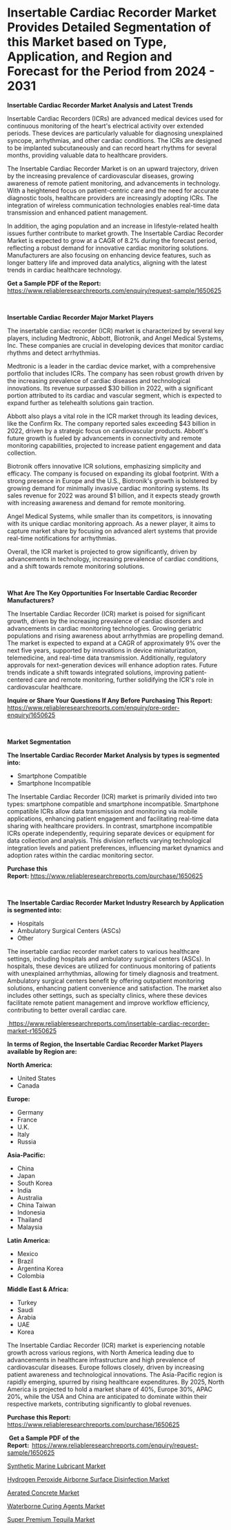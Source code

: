 <p><h1>Insertable Cardiac Recorder Market Provides Detailed Segmentation of this Market based on Type, Application, and Region and Forecast for the Period from 2024 - 2031</h1></p><p><strong>Insertable Cardiac Recorder Market Analysis and Latest Trends</strong></p>
<p><p>Insertable Cardiac Recorders (ICRs) are advanced medical devices used for continuous monitoring of the heart's electrical activity over extended periods. These devices are particularly valuable for diagnosing unexplained syncope, arrhythmias, and other cardiac conditions. The ICRs are designed to be implanted subcutaneously and can record heart rhythms for several months, providing valuable data to healthcare providers.</p><p>The Insertable Cardiac Recorder Market is on an upward trajectory, driven by the increasing prevalence of cardiovascular diseases, growing awareness of remote patient monitoring, and advancements in technology. With a heightened focus on patient-centric care and the need for accurate diagnostic tools, healthcare providers are increasingly adopting ICRs. The integration of wireless communication technologies enables real-time data transmission and enhanced patient management.</p><p>In addition, the aging population and an increase in lifestyle-related health issues further contribute to market growth. The Insertable Cardiac Recorder Market is expected to grow at a CAGR of 8.2% during the forecast period, reflecting a robust demand for innovative cardiac monitoring solutions. Manufacturers are also focusing on enhancing device features, such as longer battery life and improved data analytics, aligning with the latest trends in cardiac healthcare technology.</p></p>
<p><strong>Get a Sample PDF of the Report:&nbsp;</strong> <a href="https://www.reliableresearchreports.com/enquiry/request-sample/1650625?utm_campaign=9&utm_medium=2&utm_source=Github&utm_content=ia&utm_term=26092024&utm_id=insertable-cardiac-recorder">https://www.reliableresearchreports.com/enquiry/request-sample/1650625</a></p>
<p>&nbsp;</p>
<p><strong>Insertable Cardiac Recorder Major Market Players</strong></p>
<p><p>The insertable cardiac recorder (ICR) market is characterized by several key players, including Medtronic, Abbott, Biotronik, and Angel Medical Systems, Inc. These companies are crucial in developing devices that monitor cardiac rhythms and detect arrhythmias.</p><p>Medtronic is a leader in the cardiac device market, with a comprehensive portfolio that includes ICRs. The company has seen robust growth driven by the increasing prevalence of cardiac diseases and technological innovations. Its revenue surpassed $30 billion in 2022, with a significant portion attributed to its cardiac and vascular segment, which is expected to expand further as telehealth solutions gain traction.</p><p>Abbott also plays a vital role in the ICR market through its leading devices, like the Confirm Rx. The company reported sales exceeding $43 billion in 2022, driven by a strategic focus on cardiovascular products. Abbott's future growth is fueled by advancements in connectivity and remote monitoring capabilities, projected to increase patient engagement and data collection.</p><p>Biotronik offers innovative ICR solutions, emphasizing simplicity and efficacy. The company is focused on expanding its global footprint. With a strong presence in Europe and the U.S., Biotronik's growth is bolstered by growing demand for minimally invasive cardiac monitoring systems. Its sales revenue for 2022 was around $1 billion, and it expects steady growth with increasing awareness and demand for remote monitoring.</p><p>Angel Medical Systems, while smaller than its competitors, is innovating with its unique cardiac monitoring approach. As a newer player, it aims to capture market share by focusing on advanced alert systems that provide real-time notifications for arrhythmias.</p><p>Overall, the ICR market is projected to grow significantly, driven by advancements in technology, increasing prevalence of cardiac conditions, and a shift towards remote monitoring solutions.</p></p>
<p>&nbsp;</p>
<p><strong>What Are The Key Opportunities For Insertable Cardiac Recorder Manufacturers?</strong></p>
<p><p>The Insertable Cardiac Recorder (ICR) market is poised for significant growth, driven by the increasing prevalence of cardiac disorders and advancements in cardiac monitoring technologies. Growing geriatric populations and rising awareness about arrhythmias are propelling demand. The market is expected to expand at a CAGR of approximately 9% over the next five years, supported by innovations in device miniaturization, telemedicine, and real-time data transmission. Additionally, regulatory approvals for next-generation devices will enhance adoption rates. Future trends indicate a shift towards integrated solutions, improving patient-centered care and remote monitoring, further solidifying the ICR's role in cardiovascular healthcare.</p></p>
<p><strong>Inquire or Share Your Questions If Any Before Purchasing This Report:</strong> <a href="https://www.reliableresearchreports.com/enquiry/pre-order-enquiry/1650625?utm_campaign=9&utm_medium=2&utm_source=Github&utm_content=ia&utm_term=26092024&utm_id=insertable-cardiac-recorder">https://www.reliableresearchreports.com/enquiry/pre-order-enquiry/1650625</a></p>
<p>&nbsp;</p>
<p><strong>Market Segmentation</strong></p>
<p><strong>The Insertable Cardiac Recorder Market Analysis by types is segmented into:</strong></p>
<p><ul><li>Smartphone Compatible</li><li>Smartphone Incompatible</li></ul></p>
<p><p>The Insertable Cardiac Recorder (ICR) market is primarily divided into two types: smartphone compatible and smartphone incompatible. Smartphone compatible ICRs allow data transmission and monitoring via mobile applications, enhancing patient engagement and facilitating real-time data sharing with healthcare providers. In contrast, smartphone incompatible ICRs operate independently, requiring separate devices or equipment for data collection and analysis. This division reflects varying technological integration levels and patient preferences, influencing market dynamics and adoption rates within the cardiac monitoring sector.</p></p>
<p><strong>Purchase this Report:&nbsp;</strong><a href="https://www.reliableresearchreports.com/purchase/1650625?utm_campaign=9&utm_medium=2&utm_source=Github&utm_content=ia&utm_term=26092024&utm_id=insertable-cardiac-recorder">https://www.reliableresearchreports.com/purchase/1650625</a></p>
<p>&nbsp;</p>
<p><strong>The Insertable Cardiac Recorder Market Industry Research by Application is segmented into:</strong></p>
<p><ul><li>Hospitals</li><li>Ambulatory Surgical Centers (ASCs)</li><li>Other</li></ul></p>
<p><p>The insertable cardiac recorder market caters to various healthcare settings, including hospitals and ambulatory surgical centers (ASCs). In hospitals, these devices are utilized for continuous monitoring of patients with unexplained arrhythmias, allowing for timely diagnosis and treatment. Ambulatory surgical centers benefit by offering outpatient monitoring solutions, enhancing patient convenience and satisfaction. The market also includes other settings, such as specialty clinics, where these devices facilitate remote patient management and improve workflow efficiency, contributing to better overall cardiac care.</p></p>
<p><a href="https://www.reliableresearchreports.com/insertable-cardiac-recorder-market-r1650625?utm_campaign=9&utm_medium=2&utm_source=Github&utm_content=ia&utm_term=26092024&utm_id=insertable-cardiac-recorder">&nbsp;https://www.reliableresearchreports.com/insertable-cardiac-recorder-market-r1650625</a></p>
<p><strong>In terms of Region, the Insertable Cardiac Recorder Market Players available by Region are:</strong></p>
<p>
    <p> <strong> North America: </strong>
        <ul>
            <li>United States</li>
            <li>Canada</li>
        </ul>
        </p> 
    <p> <strong> Europe: </strong>
        <ul>
            <li>Germany</li>
            <li>France</li>
            <li>U.K.</li>
            <li>Italy</li>
            <li>Russia</li>
        </ul>
        </p> 
    <p> <strong> Asia-Pacific: </strong>
        <ul>
            <li>China</li>
            <li>Japan</li>
            <li>South Korea</li>
            <li>India</li>
            <li>Australia</li>
            <li>China Taiwan</li>
            <li>Indonesia</li>
            <li>Thailand</li>
            <li>Malaysia</li>
        </ul>
        </p> 
    <p> <strong> Latin America: </strong>
        <ul>
            <li>Mexico</li>
            <li>Brazil</li>
            <li>Argentina Korea</li>
            <li>Colombia</li>
        </ul>
        </p> 
    <p> <strong> Middle East & Africa: </strong>
        <ul>
            <li>Turkey</li>
            <li>Saudi</li>
            <li>Arabia</li>
            <li>UAE</li>
            <li>Korea</li>
        </ul>
    </p>
    </p>
<p><p>The Insertable Cardiac Recorder (ICR) market is experiencing notable growth across various regions, with North America leading due to advancements in healthcare infrastructure and high prevalence of cardiovascular diseases. Europe follows closely, driven by increasing patient awareness and technological innovations. The Asia-Pacific region is rapidly emerging, spurred by rising healthcare expenditures. By 2025, North America is projected to hold a market share of 40%, Europe 30%, APAC 20%, while the USA and China are anticipated to dominate within their respective markets, contributing significantly to global revenues.</p></p>
<p><strong>Purchase this Report: </strong><a href="https://www.reliableresearchreports.com/purchase/1650625?utm_campaign=9&utm_medium=2&utm_source=Github&utm_content=ia&utm_term=26092024&utm_id=insertable-cardiac-recorder">https://www.reliableresearchreports.com/purchase/1650625</a></p>
<p>&nbsp;<strong>Get a Sample PDF of the Report:&nbsp;&nbsp;</strong><a href="https://www.reliableresearchreports.com/enquiry/request-sample/1650625?utm_campaign=9&utm_medium=2&utm_source=Github&utm_content=ia&utm_term=26092024&utm_id=insertable-cardiac-recorder">https://www.reliableresearchreports.com/enquiry/request-sample/1650625</a></p>
<p><strong></strong></p>
<p><p><a href="https://github.com/SanjidaMahmud54/Market-Research-Report-List-1/blob/main/synthetic-marine-lubricant-market.md?utm_campaign=9&utm_medium=2&utm_source=Github&utm_content=ia&utm_term=26092024&utm_id=insertable-cardiac-recorder">Synthetic Marine Lubricant Market</a></p><p><a href="https://github.com/hgf64gh/Market-Research-Report-List-1/blob/main/hydrogen-peroxide-airborne-surface-disinfection-market.md?utm_campaign=9&utm_medium=2&utm_source=Github&utm_content=ia&utm_term=26092024&utm_id=insertable-cardiac-recorder">Hydrogen Peroxide Airborne Surface Disinfection Market</a></p><p><a href="https://www.linkedin.com/pulse/navigating-global-aerated-concrete-market-landscape-trends-forecasts-yr4le?trackingId=LsMJud8lSfG02%2Fzxe3YI2g%3D%3D&utm_campaign=9&utm_medium=2&utm_source=Github&utm_content=ia&utm_term=26092024&utm_id=insertable-cardiac-recorder">Aerated Concrete Market</a></p><p><a href="https://www.linkedin.com/pulse/global-waterborne-curing-agents-market-size-trends-analysis-3hhfe?trackingId=vy00dFZRRy2GTM%2BxK78rMg%3D%3D&utm_campaign=9&utm_medium=2&utm_source=Github&utm_content=ia&utm_term=26092024&utm_id=insertable-cardiac-recorder">Waterborne Curing Agents Market</a></p><p><a href="https://issuu.com/reportprime-2/docs/super-premium-tequila-market-size-2_7bf9131f2b25c9?utm_campaign=9&utm_medium=2&utm_source=Github&utm_content=ia&utm_term=26092024&utm_id=insertable-cardiac-recorder">Super Premium Tequila Market</a></p></p>